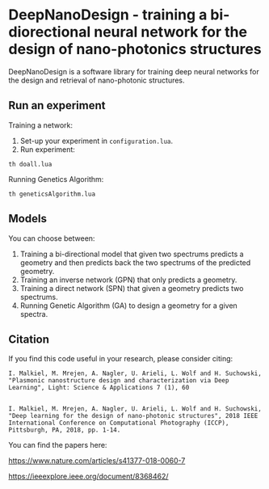 # DeepNanoDesign - training a bi-diorectional neural network for the design of nano-photonics structures

DeepNanoDesign is a software library for training deep neural networks for the design and retrieval of nano-photonic structures.

## Run an experiment
Training a network:
1. Set-up your experiment in `configuration.lua`.
2. Run experiment:
```
th doall.lua
```

Running Genetics Algorithm:
```
th geneticsAlgorithm.lua
```

## Models
You can choose between:
1) Training a bi-directional model that given two spectrums predicts a geometry and then predicts back the two spectrums of the predicted
geometry.
2) Training an inverse network (GPN) that only predicts a geometry.
3) Training a direct network (SPN) that given a geometry predicts two spectrums. 
4) Running Genetic Algorithm (GA) to design a geometry for a given spectra.

## Citation

If you find this code useful in your research, please consider citing: 
```
I. Malkiel, M. Mrejen, A. Nagler, U. Arieli, L. Wolf and H. Suchowski, "Plasmonic nanostructure design and characterization via Deep Learning", Light: Science & Applications 7 (1), 60


I. Malkiel, M. Mrejen, A. Nagler, U. Arieli, L. Wolf and H. Suchowski, "Deep learning for the design of nano-photonic structures", 2018 IEEE International Conference on Computational Photography (ICCP), Pittsburgh, PA, 2018, pp. 1-14.
```
You can find the papers here: 

https://www.nature.com/articles/s41377-018-0060-7

https://ieeexplore.ieee.org/document/8368462/
